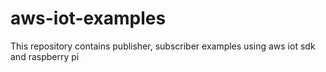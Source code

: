 # aws-iot-examples
This repository contains publisher, subscriber examples using aws iot sdk and raspberry pi
